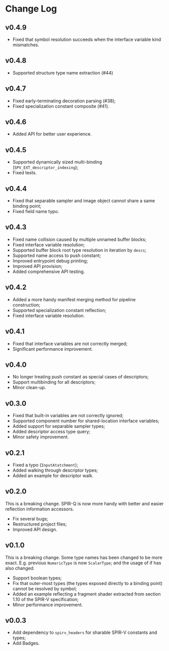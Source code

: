 # Change Log

## v0.4.9

- Fixed that symbol resolution succeeds when the interface variable kind mismatches.

## v0.4.8

- Supported structure type name extraction (#44)

## v0.4.7

- Fixed early-terminating decoration parsing (#38);
- Fixed specialization constant composite (#41).

## v0.4.6

- Added API for better user experience.

## v0.4.5

- Supported dynamically sized multi-binding (`SPV_EXT_descriptor_indexing`);
- Fixed tests.

## v0.4.4

- Fixed that separable sampler and image object cannot share a same binding point;
- Fixed field name typo.

## v0.4.3

- Fixed name collision caused by multiple unnamed buffer blocks;
- Fixed interface variable resolution;
- Supported buffer block root type resolution in iteration by `descs`;
- Supported name access to push constant;
- Improved entrypoint debug printing;
- Improved API provision;
- Added comprehensive API testing.

## v0.4.2

- Added a more handy manifest merging method for pipeline construction;
- Supported specialization constant reflection;
- Fixed interface variable resolution.

## v0.4.1

- Fixed that interface variables are not correctly merged;
- Significant performance improvement.

## v0.4.0

- No longer treating push constant as special cases of descriptors;
- Support multibinding for all descriptors;
- Minor clean-up.


## v0.3.0

- Fixed that built-in variables are not correctly ignored;
- Supported component number for shared-location interface variables;
- Added support for separable sampler types;
- Added descriptor access type query;
- Minor safety improvement.


## v0.2.1

- Fixed a typo (`InputAtatchment`);
- Added walking through descriptor types;
- Added an example for descriptor walk.

## v0.2.0

This is a breaking change. SPIR-Q is now more handy with better and easier reflection information accessors.

- Fix several bugs;
- Restructured project files;
- Improved API design.


## v0.1.0

This is a breaking change. Some type names has been changed to be more exact. E.g. previous `NumericType` is now `ScalarType`; and the usage of if has also changed.

- Support boolean types;
- Fix that outer-most types (the types exposed directly to a binding point) cannot be resolved by symbol;
- Added an example reflecting a fragment shader extracted from section 1.10 of the SPIR-V specification;
- Minor performance improvement.

## v0.0.3

- Add dependency to `spirv_headers` for sharable SPIR-V constants and types;
- Add Badges.
